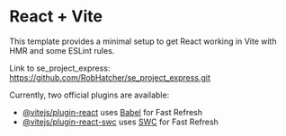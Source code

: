# React + Vite

This template provides a minimal setup to get React working in Vite with HMR and some ESLint rules.

Link to se_project_express: https://github.com/RobHatcher/se_project_express.git

Currently, two official plugins are available:

- [@vitejs/plugin-react](https://github.com/vitejs/vite-plugin-react/blob/main/packages/plugin-react/README.md) uses [Babel](https://babeljs.io/) for Fast Refresh
- [@vitejs/plugin-react-swc](https://github.com/vitejs/vite-plugin-react-swc) uses [SWC](https://swc.rs/) for Fast Refresh
